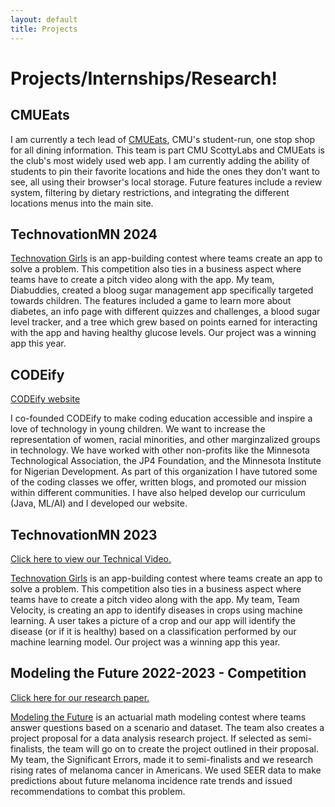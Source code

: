 ```yaml
---
layout: default
title: Projects
---
```

# Projects/Internships/Research!

## CMUEats

I am currently a tech lead of [CMUEats](https://cmueats.com), CMU's student-run, one stop shop for all dining information. This team is part CMU ScottyLabs and CMUEats is the club's most widely used web app. I am currently adding the ability of students to pin their favorite locations and hide the ones they don't want to see, all using their browser's local storage. Future features include a review system, filtering by dietary restrictions, and integrating the different locations menus into the main site. 

## TechnovationMN 2024

[Technovation Girls](https://technovationchallenge.org/) is an app-building contest where teams create an app to solve a problem. This competition also ties in a business aspect where teams have to create a pitch video along with the app. My team, Diabuddies, created a bloog sugar management app specifically targeted towards children. The features included a game to learn more about diabetes, an info page with different quizzes and challenges, a blood sugar level tracker, and a tree which grew based on points earned for interacting with the app and having healthy glucose levels. Our project was a winning app this year.

## CODEify 
[CODEify website](https://code-ify.org/)

I co-founded CODEify to make coding education accessible and inspire a love of technology in young children. We want to increase the representation of women, racial minorities, and other marginzalized groups in technology. We have worked with other non-profits like the Minnesota Technological Association, the JP4 Foundation, and the Minnesota Institute for Nigerian Development. As part of this organization I have tutored some of the coding classes we offer, written blogs, and promoted our mission within different communities. I have also helped develop our curriculum (Java, ML/AI) and I developed our website.

## TechnovationMN 2023
[Click here to view our Technical Video.](https://youtu.be/VHb-8lDwb1Y)

[Technovation Girls](https://technovationchallenge.org/) is an app-building contest where teams create an app to solve a problem. This competition also ties in a business aspect where teams have to create a pitch video along with the app. My team, Team Velocity, is creating an app to identify diseases in crops using machine learning. A user takes a picture of a crop and our app will identify the disease (or if it is healthy) based on a classification performed by our machine learning model. Our project was a winning app this year.

## Modeling the Future 2022-2023 - Competition
[Click here for our research paper.](https://laasyaaki.github.io/Spotting%20Melanoma.pdf)

[Modeling the Future](https://www.mtfchallenge.org/how-it-works/) is an actuarial math modeling contest where teams answer questions based on a scenario and dataset. The team also creates a project proposal for a data analysis research project. If selected as semi-finalists, the team will go on to create the project outlined in their proposal. My team, the Significant Errors, made it to semi-finalists and we research rising rates of melanoma cancer in Americans. We used SEER data to make predictions about future melanoma incidence rate trends and issued recommendations to combat this problem. 

